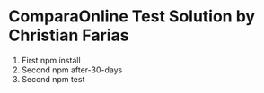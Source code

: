 # ComparaOnline Test Solution by Christian Farias

1. First npm install
2. Second npm after-30-days
3. Second npm test